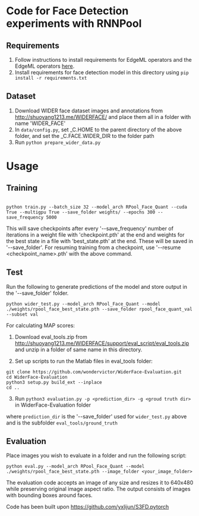 # Code for Face Detection experiments with RNNPool
## Requirements
1. Follow instructions to install requirements for EdgeML operators and the EdgeML operators [here](pytorch/README.md).
2. Install requirements for face detection model in this directory using
``` pip install -r requirements.txt ``` 

## Dataset
1. Download WIDER face dataset images and annotations from http://shuoyang1213.me/WIDERFACE/ and place them all in a folder with name 'WIDER_FACE'
2. In `data/config.py`, set _C.HOME to the parent directory of the above folder, and set the _C.FACE.WIDER_DIR to the folder path 
3. Run
``` python prepare_wider_data.py ```


# Usage
## Training

```shell

python train.py --batch_size 32 --model_arch RPool_Face_Quant --cuda True --multigpu True --save_folder weights/ --epochs 300 --save_frequency 5000 

```
This will save checkpoints after every '--save_frequency' number of iterations in a weight file with 'checkpoint.pth' at the end and weights for the best state in a file with 'best_state.pth' at the end. These will be saved in '--save_folder'. For resuming training from a checkpoint, use '--resume <checkpoint_name>.pth' with the above command.


## Test
Run the following to generate predictions of the model and store output in the '--save_folder' folder.
```shell
python wider_test.py --model_arch RPool_Face_Quant --model ./weights/rpool_face_best_state.pth --save_folder rpool_face_quant_val --subset val
```
 
For calculating MAP scores:

1. Download eval_tools.zip from http://shuoyang1213.me/WIDERFACE/support/eval_script/eval_tools.zip and unzip in a folder of same name in this directory.

2. Set up scripts to run the Matlab files in eval_tools folder:
``` 
git clone https://github.com/wondervictor/WiderFace-Evaluation.git
cd WiderFace-Evaluation 
python3 setup.py build_ext --inplace
cd ..
```

3. Run ```python3 evaluation.py -p <prediction_dir> -g <groud truth dir>``` in WiderFace-Evaluation folder

where `prediction_dir` is the '--save_folder' used for `wider_test.py` above and <groud truth dir> is the subfolder `eval_tools/ground_truth`


## Evaluation
Place images you wish to evaluate in a folder and run the following script:
```shell
python eval.py --model_arch RPool_Face_Quant --model ./weights/rpool_face_best_state.pth --image_folder <your_image_folder>
```
The evaluation code accepts an image of any size and resizes it to 640x480 while preserving original image aspect ratio. The output consists of images with bounding boxes around faces.

Code has been built upon https://github.com/yxlijun/S3FD.pytorch
